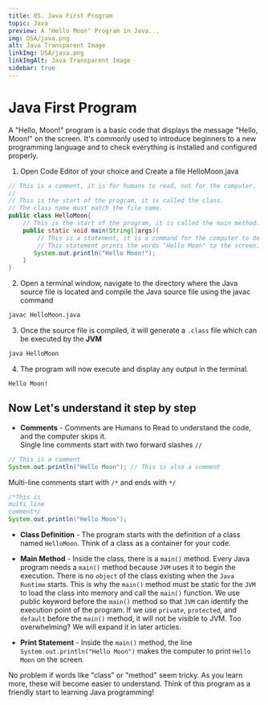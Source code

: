 ```yaml
---
title: 05. Java First Program
topic: Java
preview: A "Hello Moon" Program in Java...
img: DSA/java.png
alt: Java Transparent Image
linkImg: DSA/java.png
linkImgAlt: Java Transparent Image
sidebar: true
---
```

# Java First Program

A "Hello, Moon!" program is a basic code that displays the message "Hello, Moon!" on the screen. It's commonly used to introduce beginners to a new programming language and to check everything is installed and configured properly.

1. Open Code Editor of your choice and Create a file HelloMoon.java
```java
// This is a comment, it is for humans to read, not for the computer.
//
// This is the start of the program, it is called the class.
// The class name must match the file name.
public class HelloMoon{
    // This is the start of the program, it is called the main method.
    public static void main(String[]args){
        // This is a statement, it is a command for the computer to do something.
        // This statement prints the words "Hello Moon" to the screen.
       System.out.println("Hello Moon!");
    }
}
```
2. Open a terminal window, navigate to the directory where the Java source file is located and compile the Java source file using the javac command
```sh
javac HelloMoon.java
```

3. Once the source file is compiled, it will generate a `.class` file which can be executed by the **JVM**
```sh
java HelloMoon
```
4. The program will now execute and display any output in the terminal.
```
Hello Moon!
```

## Now Let's understand it step by step

- **Comments** - Comments are Humans to Read to understand the code, and the computer skips it. <br>
Single line comments start with two forward slashes `//`
```java
// This is a comment
System.out.println("Hello Moon"); // This is also a comment
```
Multi-line comments start with `/*` and ends with `*/`
```java
/*This is 
multi line 
comment*/
System.out.println("Hello Moon");
```
- **Class Definition** - The program starts with the definition of a class named `HelloMoon`. Think of a class as a container for your code.
- **Main Method** - Inside the class, there is a `main()` method. Every Java program needs a `main()` method because `JVM` uses it to begin the execution. There is no `object` of the class existing when the `Java Runtime` starts. This is why the `main()` method must be static for the `JVM` to load the class into memory and call the `main()` function. We use public keyword before the `main()` method so that `JVM` can identify the execution point of the program. If we use `private`, `protected`, and `default` before the `main()` method, it will not be visible to JVM. Too overwhelming? We will expand it in later articles.

- **Print Statement** - Inside the `main()` method, the line ```System.out.println("Hello Moon")``` makes the computer to print `Hello Moon` on the screen.

No problem if words like "class" or "method" seem tricky. As you learn more, these will become easier to understand. Think of this program as a friendly start to learning Java programming!